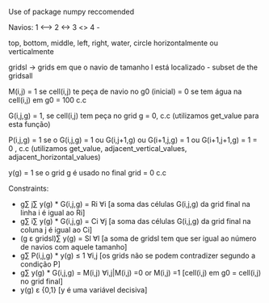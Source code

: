 Use of package numpy reccomended

Navios:
  1 <-->
  2 <->
  3 <>
  4 -

top, bottom, middle, left, right, water, circle
horizontalmente ou verticalmente

gridsl -> grids em que o navio de tamanho l está localizado - subset de the gridsall

M(i,j) = 1 se cell(i,j) te peça de navio no g0 (inicial)
       = 0 se tem água na cell(i,j) em g0
       = 100 c.c

G(i,j,g) = 1, se cell(i,j) tem peça no grid g
         = 0, c.c
(utilizamos get_value para esta função)

P(i,j,g) = 1 se o G(i,j,g) = 1 ou G(i,j+1,g) ou G(i+1,j,g) = 1 ou G(i+1,j+1,g) = 1
         = 0 , c.c
(utilizamos get_value, adjacent_vertical_values, adjacent_horizontal_values)

y(g) = 1 se o grid g é usado no final grid
     = 0 c.c

Constraints:
  - g∑ j∑ y(g) * G(i,j,g) = Ri ∀i [a soma das células G(i,j,g) da grid final na linha i é igual ao Ri]
  - g∑ i∑ y(g) * G(i,j,g) = Ci ∀j [a soma das células G(i,j,g) da grid final na coluna j é igual ao Ci]
  - (g ε gridsl)∑ y(g) = Sl ∀l [a soma de gridsl tem que ser igual ao número de navios com aquele tamanho]
  - g∑ P(i,j,g) * y(g) ≤ 1 ∀i,j [os grids não se podem contradizer segundo a condição P]
  - g∑ y(g) * G(i,j,g) = M(i,j) ∀i,j|M(i,j) =0 or M(i,j) =1 [cell(i,j) em g0 = cell(i,j) no grid final]
  - y(g) ε {0,1} [y é uma variável decisiva] 

